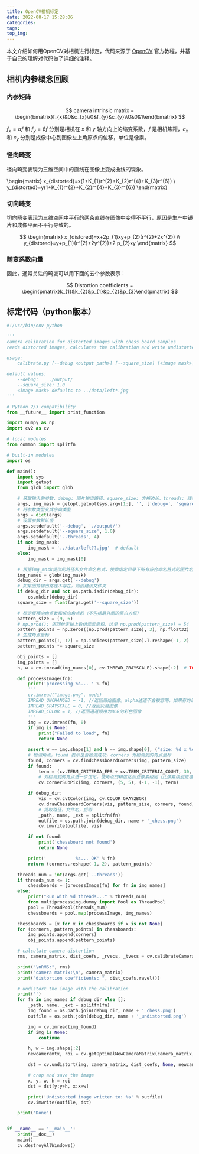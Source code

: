 ```yaml
---
title: OpenCV相机标定
date: 2022-08-17 15:28:06
categories:
tags:
top_img:
---
```


本文介绍如何用OpenCV对相机进行标定，代码来源于 [OpenCV](https://docs.opencv.org/3.4/dc/dbb/tutorial_py_calibration.html) 官方教程，并基于自己的理解对代码做了详细的注释。

## 相机内参概念回顾

### 内参矩阵
$$
camera intrinsic matrix =  \begin{bmatrix}f_{x}&0&c_{x}\\0&f_{y}&c_{y}\\0&0&1\end{bmatrix} 
$$

$f_{x} = \alpha f$ 和 $f_{y} = \beta f$ 分别是相机在 $x$ 和 $y$ 轴方向上的缩变系数，$f$ 是相机焦距，$c_{x}$ 和 $c_{y}$ 分别是成像中心到图像左上角原点的位移，单位是像素。

### 径向畸变
径向畸变表现为三维空间中的直线在图像上变成曲线的现象。

$$
$$
\begin{matrix}
x_{distorted}=x(1+K_{1}r^{2}+K_{2}r^{4}+K_{3}r^{6}) \\
y_{distorted}=y(1+K_{1}r^{2}+K_{2}r^{4}+K_{3}r^{6})
\end{matrix}
$$
$$

### 切向畸变
切向畸变表现为三维空间中平行的两条直线在图像中变得不平行，原因是生产中镜片和成像平面不平行导致的。

$$
\begin{matrix}
x_{distored}=x+2p_{1}xy+p_{2}(r^{2}+2x^{2}) \\
y_{distored}=y+p_{1}(r^{2}+2y^{2})+2 p_{2}xy
\end{matrix}
$$

### 畸变系数向量
因此，通常关注的畸变可以用下面的五个参数表示：

$$
Distortion coefficients =  \begin{pmatrix}k_{1}&k_{2}&p_{1}&p_{2}&p_{3}\end{pmatrix} 
$$

## 标定代码（python版本）

```python
#!/usr/bin/env python

'''
camera calibration for distorted images with chess board samples
reads distorted images, calculates the calibration and write undistorted images

usage:
    calibrate.py [--debug <output path>] [--square_size] [<image mask>]

default values:
    --debug:    ./output/
    --square_size: 1.0
    <image mask> defaults to ../data/left*.jpg
'''

# Python 2/3 compatibility
from __future__ import print_function

import numpy as np
import cv2 as cv

# local modules
from common import splitfn

# built-in modules
import os

def main():
    import sys
    import getopt
    from glob import glob

    # 获取输入的参数，debug: 图片输出路径，square_size: 方格边长，threads: 线程数，image_mask: 标定图片路径和命名格式
    args, img_mask = getopt.getopt(sys.argv[1:], '', ['debug=', 'square_size=', 'threads='])
    # 将参数类型变成字典类型
    args = dict(args)
    # 设置参数默认值
    args.setdefault('--debug', './output/')
    args.setdefault('--square_size', 1.0)
    args.setdefault('--threads', 4)
    if not img_mask:
        img_mask = '../data/left??.jpg'  # default
    else:
        img_mask = img_mask[0]

    # 根据img_mask提供的路径和文件命名格式，搜索指定目录下所有符合命名格式的图片名称
    img_names = glob(img_mask)
    debug_dir = args.get('--debug')
    # 如果图片输出路径不存在，则创建该文件夹
    if debug_dir and not os.path.isdir(debug_dir):
        os.mkdir(debug_dir)
    square_size = float(args.get('--square_size'))

    # 标定板横向角点数和纵向角点数（不包括最外圈的黑白方框）
    pattern_size = (9, 6)
    # np.prod(): 返回给定轴上数组元素乘积，这里 np.prod(pattern_size) = 54
    pattern_points = np.zeros((np.prod(pattern_size), 3), np.float32)
    # 生成角点坐标
    pattern_points[:, :2] = np.indices(pattern_size).T.reshape(-1, 2)
    pattern_points *= square_size

    obj_points = []
    img_points = []
    h, w = cv.imread(img_names[0], cv.IMREAD_GRAYSCALE).shape[:2]  # TODO: use imquery call to retrieve results

    def processImage(fn):
        print('processing %s... ' % fn)
        '''
        cv.imread("image.png", mode)
        IMREAD_UNCHANGED = -1, //返回原始图像。alpha通道不会被忽略，如果有的话。
        IMREAD_GRAYSCALE = 0, //返回灰度图像
        IMREAD_COLOR = 1, //返回通道顺序为BGR的彩色图像
        '''
        img = cv.imread(fn, 0)
        if img is None:
            print("Failed to load", fn)
            return None

        assert w == img.shape[1] and h == img.shape[0], ("size: %d x %d ... " % (img.shape[1], img.shape[0]))
        # 检测角点，found 表示是否检测成功，corners 为检测到的角点坐标
        found, corners = cv.findChessboardCorners(img, pattern_size)
        if found:
            term = (cv.TERM_CRITERIA_EPS + cv.TERM_CRITERIA_COUNT, 30, 0.1)
            # 对检测到的角点进一步优化，使角点的精度达到亚像素级别（比像素级别更准确）
            cv.cornerSubPix(img, corners, (5, 5), (-1, -1), term)

        if debug_dir:
            vis = cv.cvtColor(img, cv.COLOR_GRAY2BGR)
            cv.drawChessboardCorners(vis, pattern_size, corners, found)
            # 提取路径，文件名，后缀
            _path, name, _ext = splitfn(fn)
            outfile = os.path.join(debug_dir, name + '_chess.png')
            cv.imwrite(outfile, vis)

        if not found:
            print('chessboard not found')
            return None

        print('           %s... OK' % fn)
        return (corners.reshape(-1, 2), pattern_points)

    threads_num = int(args.get('--threads'))
    if threads_num <= 1:
        chessboards = [processImage(fn) for fn in img_names]
    else:
        print("Run with %d threads..." % threads_num)
        from multiprocessing.dummy import Pool as ThreadPool
        pool = ThreadPool(threads_num)
        chessboards = pool.map(processImage, img_names)

    chessboards = [x for x in chessboards if x is not None]
    for (corners, pattern_points) in chessboards:
        img_points.append(corners)
        obj_points.append(pattern_points)

    # calculate camera distortion
    rms, camera_matrix, dist_coefs, _rvecs, _tvecs = cv.calibrateCamera(obj_points, img_points, (w, h), None, None)

    print("\nRMS:", rms)
    print("camera matrix:\n", camera_matrix)
    print("distortion coefficients: ", dist_coefs.ravel())

    # undistort the image with the calibration
    print('')
    for fn in img_names if debug_dir else []:
        _path, name, _ext = splitfn(fn)
        img_found = os.path.join(debug_dir, name + '_chess.png')
        outfile = os.path.join(debug_dir, name + '_undistorted.png')

        img = cv.imread(img_found)
        if img is None:
            continue

        h, w = img.shape[:2]
        newcameramtx, roi = cv.getOptimalNewCameraMatrix(camera_matrix, dist_coefs, (w, h), 1, (w, h))

        dst = cv.undistort(img, camera_matrix, dist_coefs, None, newcameramtx)

        # crop and save the image
        x, y, w, h = roi
        dst = dst[y:y+h, x:x+w]

        print('Undistorted image written to: %s' % outfile)
        cv.imwrite(outfile, dst)

    print('Done')


if __name__ == '__main__':
    print(__doc__)
    main()
    cv.destroyAllWindows()



```